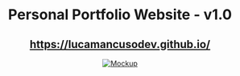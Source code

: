 <div align="center">

<h1>Personal Portfolio Website - v1.0</h1>

<h2>
  <a href="https://lucamancusodev.github.io/">https://lucamancusodev.github.io/</a>
</h2>

<div align="center">
  <a href="https://lucamancusodev.github.io/">
    <img alt="Mockup" src="https://user-images.githubusercontent.com/64855541/148080556-ec9d5062-1092-4bd4-ba12-82a153e32985.png" />
  </a>
</div>
